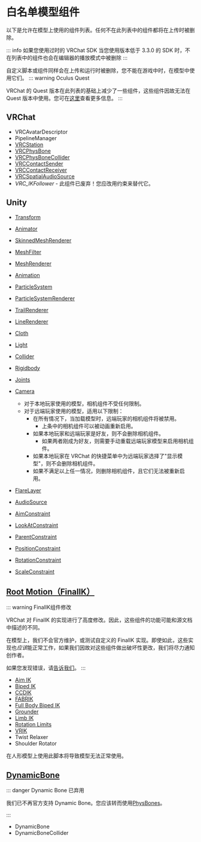 
# 白名单模型组件

以下是允许在模型上使用的组件列表。任何不在此列表中的组件都将在上传时被删除。

::: info 如果您使用过时的 VRChat SDK
当您使用版本低于 3.3.0 的 SDK 时，不在列表中的组件也会在编辑器的播放模式中被删除
:::
<!--原文是运行时被删除，老黄历了，我直接加一个说明好了-->

自定义脚本或组件同样会在上传和运行时被删除，您不能在游戏中时，在模型中使用它们。
::: warning Oculus Quest

VRChat 的 Quest 版本在此列表的基础上减少了一些组件，这些组件因故无法在 Quest 版本中使用。您可在[这里](/creators.vrchat.com/platforms/android/quest-content-limitations#组件)查看更多信息。
:::
## VRChat

- VRCAvatarDescriptor 
- PipelineManager
- [VRCStation](/creators.vrchat.com/worlds/components/vrc_station)
- [VRCPhysBone](/creators.vrchat.com/avatars/avatar-dynamics/physbones#vrcphysbone)
- [VRCPhysBoneCollider](/creators.vrchat.com/avatars/avatar-dynamics/physbones#vrcphysbonecollider)
- [VRCContactSender](/creators.vrchat.com/avatars/avatar-dynamics/contacts#发送端：VRCContactSender)
- [VRCContactReceiver](/creators.vrchat.com/avatars/avatar-dynamics/contacts#接收端：VRCContactReceiver)
- [VRCSpatialAudioSource](/creators.vrchat.com/worlds/components/vrc_spatialaudiosource#spatial-audio-on-avatars)
- *VRC_IKFollower* - 此组件已废弃！您应改用约束来替代它。
<!--我们在库里找不到这个东西，官网也没有直接的链接，我就去除链接了-->
## Unity

- [Transform](https://docs.unity3d.com/cn/2019.4/Manual/class-Transform.html)
- [Animator](https://docs.unity3d.com/cn/2019.4/Manual/class-Animator.html)
- [SkinnedMeshRenderer](https://docs.unity3d.com/cn/2019.4/Manual/class-SkinnedMeshRenderer.html)
- [MeshFilter](https://docs.unity3d.com/cn/2019.4/Manual/class-MeshFilter.html)
- [MeshRenderer](https://docs.unity3d.com/cn/2019.4/Manual/class-MeshRenderer.html)
- [Animation](https://docs.unity3d.com/cn/2019.4/Manual/class-Animation.html)
- [ParticleSystem](https://docs.unity3d.com/cn/2019.4/Manual/class-ParticleSystem.html)
- [ParticleSystemRenderer](https://docs.unity3d.com/cn/2019.4/Manual/PartSysRendererModule.html)
- [TrailRenderer](https://docs.unity3d.com/cn/2019.4/Manual/class-TrailRenderer.html)
- [LineRenderer](https://docs.unity3d.com/cn/2019.4/Manual/class-LineRenderer.html)
- [Cloth](https://docs.unity3d.com/cn/2019.4/Manual/class-Cloth.html)
- [Light](https://docs.unity3d.com/cn/2019.4/Manual/class-Light.html)
- [Collider](https://docs.unity3d.com/cn/2019.4/Manual/CollidersOverview.html)
- [Rigidbody](https://docs.unity3d.com/cn/2019.4/Manual/class-Rigidbody.html)
- [Joints](https://docs.unity3d.com/cn/2019.4/Manual/Joints.html)
- [Camera](https://docs.unity3d.com/cn/2019.4/Manual/class-Camera.html)
  - 对于本地玩家使用的模型，相机组件不受任何限制。
  - 对于远端玩家使用的模型，适用以下限制：
    - 在所有情况下，当加载模型时，远端玩家的相机组件将被禁用。
      - 上条中的相机组件可以被动画重新启用。
    - 如果本地玩家和远端玩家是好友，则不会删除相机组件。
      - 如果两者刚成为好友，则需要手动重载远端玩家模型来启用相机组件。
    - 如果本地玩家在 VRChat 的快捷菜单中为远端玩家选择了"显示模型"，则不会删除相机组件。
    - 如果不满足以上任一情况，则删除相机组件，且它们无法被重新启用。

- [FlareLayer](https://docs.unity3d.com/cn/2019.4/Manual/class-FlareLayer.html)
- [AudioSource](https://docs.unity3d.com/cn/2019.4/Manual/class-AudioSource.html)
- [AimConstraint](https://docs.unity3d.com/cn/2019.4/Manual/class-AimConstraint.html)
- [LookAtConstraint](https://docs.unity3d.com/cn/2019.4/Manual/class-LookAtConstraint.html)
- [ParentConstraint](https://docs.unity3d.com/cn/2019.4/Manual/class-ParentConstraint.html)
- [PositionConstraint](https://docs.unity3d.com/cn/2019.4/Manual/class-PositionConstraint.html)
- [RotationConstraint](https://docs.unity3d.com/cn/2019.4/Manual/class-RotationConstraint.html)
- [ScaleConstraint](https://docs.unity3d.com/cn/2019.4/Manual/class-ScaleConstraint.html)

 <!--对于使用者及其好友，加载时相机组件被禁用。使用动画来启用该组件。对于使用者的非好友来说，加载时相机组件将被完全删除。--><!--这句话有点没必要，先注释掉-->


## [Root Motion（FinalIK）](http://www.root-motion.com/finalikdox/html/index.html)
::: warning FinalIK组件修改

VRChat 对 FinalIK 的实现进行了高度修改。因此，这些组件的功能可能和源文档中描述的不同。

在模型上，我们不会官方维护，或测试自定义的 FinalIK 实现。即使如此，这些实现也*应该*能正常工作，如果我们因故对这些组件做出破坏性更改，我们将尽力通知创作者。

如果您发现错误，请[告诉我们](https://feedback.vrchat.com)。
:::
- [Aim IK](http://www.root-motion.com/finalikdox/html/page1.html)
- [Biped IK](http://www.root-motion.com/finalikdox/html/page4.html)
- [CCDIK](http://www.root-motion.com/finalikdox/html/page5.html)
- [FABRIK](http://www.root-motion.com/finalikdox/html/page6.html)
- [Full Body Biped IK](http://www.root-motion.com/finalikdox/html/page8.html)
- [Grounder](http://www.root-motion.com/finalikdox/html/page9.html)
- [Limb IK](http://www.root-motion.com/finalikdox/html/page12.html)
- [Rotation Limits](http://www.root-motion.com/finalikdox/html/page14.html)
- [VRIK](http://www.root-motion.com/finalikdox/html/page16.html)
- Twist Relaxer
- Shoulder Rotator

 在人形模型上使用此脚本将导致模型无法正常使用。

## [DynamicBone](https://assetstore.unity.com/packages/tools/animation/dynamic-bone-16743)
::: danger Dynamic Bone 已弃用

我们已不再官方支持 Dynamic Bone。您应该转而使用[PhysBones](/creators.vrchat.com/avatars/avatar-dynamics/physbones)。
  
:::

- DynamicBone
- DynamicBoneCollider